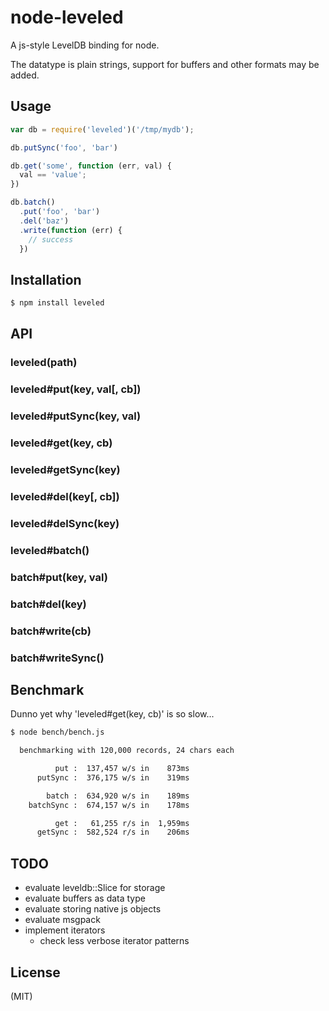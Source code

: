 
# node-leveled

A js-style LevelDB binding for node.

The datatype is plain strings, support for buffers and other formats may be
added.

## Usage

```javascript
var db = require('leveled')('/tmp/mydb');

db.putSync('foo', 'bar')

db.get('some', function (err, val) {
  val == 'value';
})

db.batch()
  .put('foo', 'bar')
  .del('baz')
  .write(function (err) {
    // success
  })
```

## Installation

```bash
$ npm install leveled
```

## API

### leveled(path)

### leveled#put(key, val[, cb])
### leveled#putSync(key, val)

### leveled#get(key, cb)
### leveled#getSync(key)

### leveled#del(key[, cb])
### leveled#delSync(key)

### leveled#batch()

### batch#put(key, val)
### batch#del(key)

### batch#write(cb)
### batch#writeSync()

## Benchmark

Dunno yet why 'leveled#get(key, cb)' is so slow...

```bash
$ node bench/bench.js

  benchmarking with 120,000 records, 24 chars each

          put :  137,457 w/s in    873ms
      putSync :  376,175 w/s in    319ms

        batch :  634,920 w/s in    189ms
    batchSync :  674,157 w/s in    178ms

          get :   61,255 r/s in  1,959ms
      getSync :  582,524 r/s in    206ms

```

## TODO

* evaluate leveldb::Slice for storage
* evaluate buffers as data type
* evaluate storing native js objects
* evaluate msgpack
* implement iterators
  * check less verbose iterator patterns

## License

(MIT)
